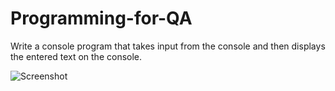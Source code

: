 # Programming-for-QA
Write a console program that takes input from the console and then displays the entered text on the console.

![Screenshot](https://github.com/VladislavHristov/Programming-for-QA/assets/136968279/bb20ca80-219e-49e1-8164-e6e8e437bd4f)
